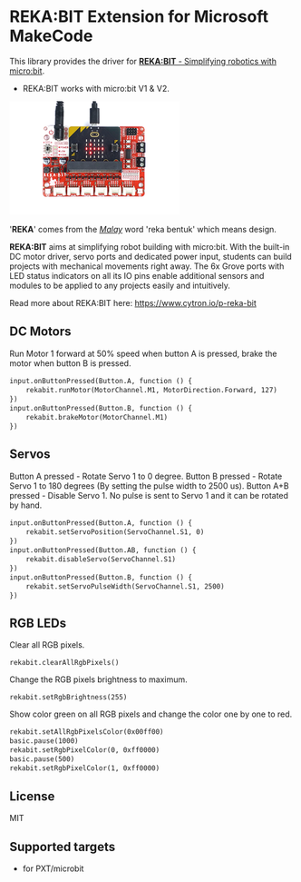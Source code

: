 # REKA:BIT Extension for Microsoft MakeCode

This library provides the driver for [**REKA:BIT** - Simplifying robotics with micro:bit](https://www.cytron.io/p-reka-bit).
* REKA:BIT works with micro:bit V1 & V2.

![REKA:BIT](https://raw.githubusercontent.com/CytronTechnologies/pxt-rekabit/master/icon.png)

'**REKA**' comes from the [*Malay*](https://en.wikipedia.org/wiki/Malay_language) word 'reka bentuk' which means design. 

**REKA:BIT** aims at simplifying robot building with micro:bit. With the built-in DC motor driver, servo ports and dedicated power input, students can build projects with mechanical movements right away. The 6x Grove ports with LED status indicators on all its IO pins enable additional sensors and modules to be applied to any projects easily and intuitively.

Read more about REKA:BIT here: https://www.cytron.io/p-reka-bit


## DC Motors

Run Motor 1 forward at 50% speed when button A is pressed, brake the motor when button B is pressed.

```blocks
input.onButtonPressed(Button.A, function () {
    rekabit.runMotor(MotorChannel.M1, MotorDirection.Forward, 127)
})
input.onButtonPressed(Button.B, function () {
    rekabit.brakeMotor(MotorChannel.M1)
})
```

## Servos

Button A pressed - Rotate Servo 1 to 0 degree.
Button B pressed - Rotate Servo 1 to 180 degrees (By setting the pulse width to 2500 us).
Button A+B pressed - Disable Servo 1. No pulse is sent to Servo 1 and it can be rotated by hand.

```blocks
input.onButtonPressed(Button.A, function () {
    rekabit.setServoPosition(ServoChannel.S1, 0)
})
input.onButtonPressed(Button.AB, function () {
    rekabit.disableServo(ServoChannel.S1)
})
input.onButtonPressed(Button.B, function () {
    rekabit.setServoPulseWidth(ServoChannel.S1, 2500)
})
```

## RGB LEDs

Clear all RGB pixels.

```blocks
rekabit.clearAllRgbPixels()
```

Change the RGB pixels brightness to maximum.

```blocks
rekabit.setRgbBrightness(255)
```

Show color green on all RGB pixels and change the color one by one to red.

```blocks
rekabit.setAllRgbPixelsColor(0x00ff00)
basic.pause(1000)
rekabit.setRgbPixelColor(0, 0xff0000)
basic.pause(500)
rekabit.setRgbPixelColor(1, 0xff0000)
```

## License

MIT

## Supported targets

* for PXT/microbit

